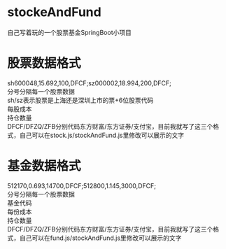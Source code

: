 # stockeAndFund
自己写着玩的一个股票基金SpringBoot小项目
# 股票数据格式
sh600048,15.692,100,DFCF;sz000002,18.994,200,DFCF;
<br>
分号分隔每一个股票数据
<br>
sh/sz表示股票是上海还是深圳上市的票+6位股票代码
<br>
每股成本
<br>
持仓数量
<br>
DFCF/DFZQ/ZFB分别代码东方财富/东方证券/支付宝，目前我就写了这三个格式，自己可以在stock.js/stockAndFund.js里修改可以展示的文字
<br>
# 基金数据格式
512170,0.693,14700,DFCF;512800,1.145,3000,DFCF;
<br>
分号分隔每一个股票数据
<br>
基金代码
<br>
每份成本
<br>
持仓数量
<br>
DFCF/DFZQ/ZFB分别代码东方财富/东方证券/支付宝，目前我就写了这三个格式，自己可以在fund.js/stockAndFund.js里修改可以展示的文字
<br>

